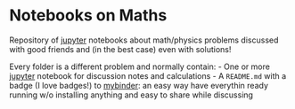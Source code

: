 # Notebooks on Maths

Repository of [jupyter] notebooks about math/physics problems discussed with good friends and (in the best case) even with  solutions!

Every folder is a different problem and normally contain:
    - One or more [jupyter] notebook for discussion notes and calculations
    - A ``README.md`` with a badge (I love badges!) to [mybinder]: an easy way have everythin ready running w/o installing anything and easy to share while discussing


[jupyter]:https://jupyter.org
[mybinder]:https://mybinder.org/